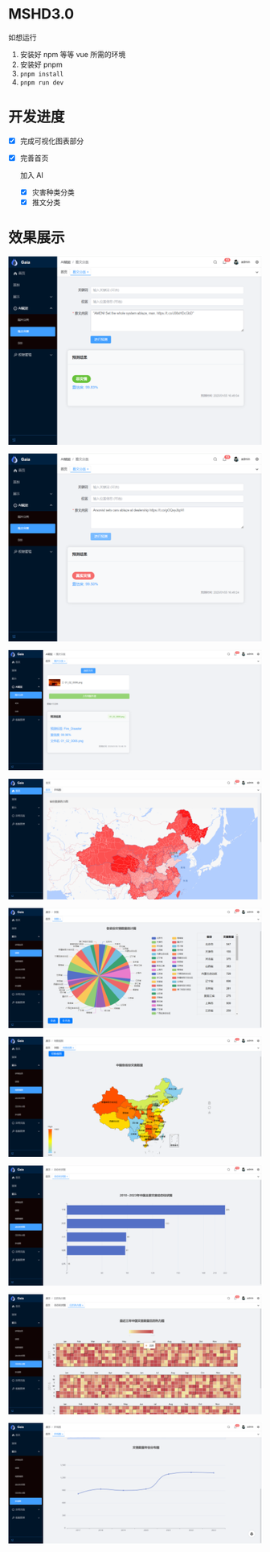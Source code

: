 # MSHD3.0

如想运行

1. 安装好 npm 等等 vue 所需的环境
2. 安装好 pnpm
3. `pnpm install`
4. `pnpm run dev`

# 开发进度

- [x] 完成可视化图表部分

- [x] 完善首页

  加入 AI

  - [x] 灾害种类分类
  - [x] 推文分类

# 效果展示

![](./img/推文分类2.png)

![](./img/推文分类1.png)

![](./img/灾害种类分类.png)

![](./img/首页热力图.png)

![](./img/饼图.png)

![](./img/地图视图.png)

![](./img/动态柱状.png)

![](./img/日历热力图.png)

![](./img/折线图2.png)

